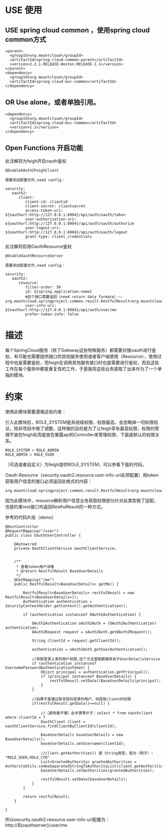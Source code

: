 # USE 使用
##  USE spring cloud common ，使用spring cloud common方式
```
<parent>
  <groupId>org.mountcloud</groupId>
  <artifactId>spring-cloud-common-parent</artifactId>
  <version>2.2.1.RELEASE-Hoxton.RELEASE-1.1</version>
</parent>
<dependency>
  <groupId>org.mountcloud</groupId>
  <artifactId>spring-cloud-mvc-common</artifactId>
</dependency>
```
## OR Use alone，或者单独引用。
```
<dependency>
  <groupId>org.mountcloud</groupId>
  <artifactId>spring-cloud-mvc-common</artifactId>
  <version>1.1</version>
</dependency>
```
## Open Functions 开启功能
 此注解将为feigh开启oauth鉴权
```
@EnableOAuth2FeighClient

需要添加配置文件,need config：

security:
   oauth2:
      client:
         client-id: clientid
         client-secret: clientsecret
         access-token-uri: ${oauthurl:http://127.0.0.1:8904}/api/auth/oauth/token
         user-authorization-uri: ${oauthurl:http://127.0.0.1:8904}/api/auth/oauth/authorize
         user-logout-uri: ${oauthurl:http://127.0.0.1:8904}/api/auth/oauth/logout
         grant-type: client_credentials
```
此注解将启用OauthResource鉴权
```
@EnableOauthResourceServer

需要添加配置文件,need config：

security:
   oauth2:
      resource:
         filter-order: 50
         id: ${spring.application.name}
         #这个接口需要返回（need return data formate）——org.mountcloud.springproject.common.result.RestfulResult<org.mountcloud.springcloud.common.oauth2feigh.entity.BaseUserDetails>
         user-info-uri: ${oauthurl:http://127.0.0.1:8904}/api/auth/user/me
         prefer-token-info: false
```

# 描述
  每个SpringCloud服务（除了Gateway这些特殊服务）都需要对接oauth进行鉴权，有可能也需要提供接口供其他服务使用或者客户端使用（Resource），使用过程中也是需要鉴权，而feigh在调用其他服务接口时也是需要进行鉴权，而且这些工作在每个服务中都是重复性的工作，于是我将这些业务提取了出来作为了一个单独的模块。
  
# 约束
  使用此模块需要遵循这些约束：
  
  引入此模块后，ROLE_SYSTEM是系统级权限，权限最高，会忽略掉一切权限验证，除非项目中做了调整，这样做的目的是为了让feigh享有最高权限，权限的管理不放在feigh处而是放在暴露api的Controller来管理权限，下面是默认的权限关系。
```
ROLE_SYSTEM > ROLE_ADMIN
ROLE_ADMIN > ROLE_USER
```
  
  （可选或者自定义）为feigh提供ROLE_SYSTEM，可以参看下面的代码。
  
  Oauth Resource（security.oauth2.resource.user-info-uri此项配置）用token获取用户信息的接口必须返回此格式的内容：
 
```
org.mountcloud.springproject.common.result.RestfulResult<org.mountcloud.springcloud.common.oauth2feigh.entity.BaseUserDetails>
```
  因为此模块中，resource解析用户信息业务获取权限部分针对此类型做了适配，也是约束rest接口均返回RestfulResult的一种方式。
  
  参考的代码片段（demo）
```
@RestController
@RequestMapping("/user")
public class OauthUserController {
	
	@Autowired
	private OauthClientService oauthClientService;
	

	/**
	 * 查看token用户详情
	 * @return RestfulResult BaseUserDetails
	 */
	@GetMapping("/me")
	public RestfulResult<BaseUserDetails> getMe() {
		
		RestfulResult<BaseUserDetails> restfulResult = new RestfulResult<BaseUserDetails>();
		Authentication authentication = SecurityContextHolder.getContext().getAuthentication();

		if (authentication instanceof OAuth2Authentication) {
			
			OAuth2Authentication oAuth2Auth = (OAuth2Authentication) authentication;
			OAuth2Request request = oAuth2Auth.getOAuth2Request();
			
			String clientId = request.getClientId();

			authentication = oAuth2Auth.getUserAuthentication();
			
			//获取登录上来的用户权限,这个方法里取数据来自于UserDetailsService
			if (authentication instanceof UsernamePasswordAuthenticationToken) {
				Object principal = authentication.getPrincipal();
				if (principal instanceof BaseUserDetails) {
					restfulResult.setData((BaseUserDetails)principal);
				}
			}
			
			//如果不是通过账号密码登录的用户，则获取client的权限
			if(restfulResult.getData()==null) {
				
				//（避免看不懂）此步骤等价于：select * from oauthclient where clientId = ?
				OauthClient client = oauthClientService.findClientByClientId(clientId);
				
				BaseUserDetails baseUserDetails = new BaseUserDetails();
				baseUserDetails.setUsername(clientId);
				
				//client.getAuthorities() 是 String类型，值为（例子）: "ROLE_USER,ROLE_CTO"
				List<GrantedAuthority> grantedAuthorities = AuthorityUtils.commaSeparatedStringToAuthorityList(client.getAuthorities());
				baseUserDetails.setAuthorities(grantedAuthorities);
				
				restfulResult.setData(baseUserDetails);
			}
		}

		return restfulResult;
	}

}
```
所以security.oauth2.resource.user-info-uri配置为：http://${oauthserver}/user/me
